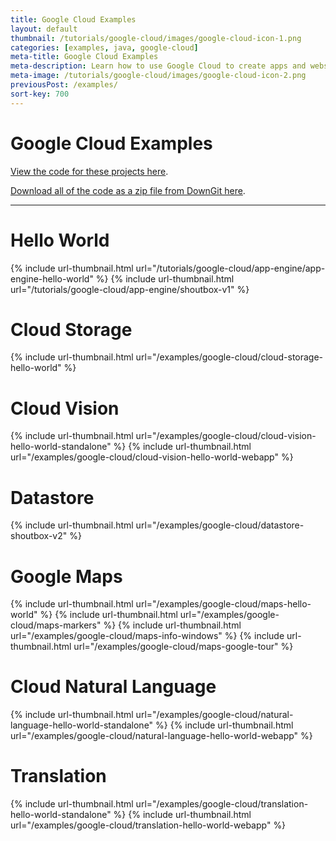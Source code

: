 ```yaml
---
title: Google Cloud Examples
layout: default
thumbnail: /tutorials/google-cloud/images/google-cloud-icon-1.png
categories: [examples, java, google-cloud]
meta-title: Google Cloud Examples
meta-description: Learn how to use Google Cloud to create apps and websites!
meta-image: /tutorials/google-cloud/images/google-cloud-icon-2.png
previousPost: /examples/
sort-key: 700
---
```


# Google Cloud Examples

[View the code for these projects here](https://github.com/KevinWorkman/HappyCoding/tree/gh-pages/examples/google-cloud/google-cloud-example-projects).

[Download all of the code as a zip file from DownGit here](https://downgit.github.io/#/home?url=https://github.com/KevinWorkman/HappyCoding/tree/gh-pages/examples/google-cloud/google-cloud-example-projects).

---

# Hello World

{% include url-thumbnail.html url="/tutorials/google-cloud/app-engine/app-engine-hello-world" %}
{% include url-thumbnail.html url="/tutorials/google-cloud/app-engine/shoutbox-v1" %}

# Cloud Storage

{% include url-thumbnail.html url="/examples/google-cloud/cloud-storage-hello-world" %}

# Cloud Vision

{% include url-thumbnail.html url="/examples/google-cloud/cloud-vision-hello-world-standalone" %}
{% include url-thumbnail.html url="/examples/google-cloud/cloud-vision-hello-world-webapp" %}

# Datastore

{% include url-thumbnail.html url="/examples/google-cloud/datastore-shoutbox-v2" %}

# Google Maps

{% include url-thumbnail.html url="/examples/google-cloud/maps-hello-world" %}
{% include url-thumbnail.html url="/examples/google-cloud/maps-markers" %}
{% include url-thumbnail.html url="/examples/google-cloud/maps-info-windows" %}
{% include url-thumbnail.html url="/examples/google-cloud/maps-google-tour" %}

# Cloud Natural Language

{% include url-thumbnail.html url="/examples/google-cloud/natural-language-hello-world-standalone" %}
{% include url-thumbnail.html url="/examples/google-cloud/natural-language-hello-world-webapp" %}

# Translation

{% include url-thumbnail.html url="/examples/google-cloud/translation-hello-world-standalone" %}
{% include url-thumbnail.html url="/examples/google-cloud/translation-hello-world-webapp" %}
